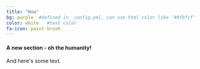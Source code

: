 ```yaml
---
title: "How"
bg: purple  #defined in _config.yml, can use html color like '#0fbfcf'
color: white   #text color
fa-icon: paint-brush
---
```


#### A new section - oh the humanity!

And here's some text.
